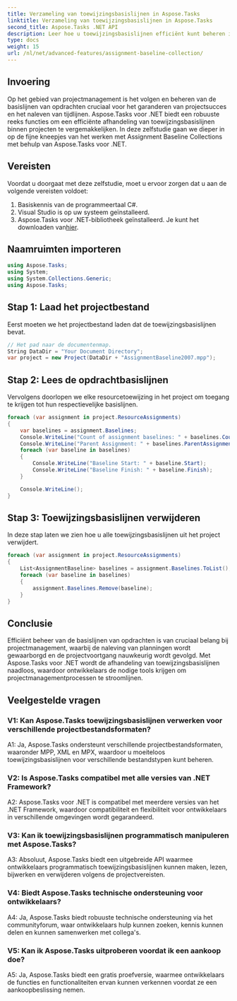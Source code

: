 ```yaml
---
title: Verzameling van toewijzingsbasislijnen in Aspose.Tasks
linktitle: Verzameling van toewijzingsbasislijnen in Aspose.Tasks
second_title: Aspose.Tasks .NET API
description: Leer hoe u toewijzingsbasislijnen efficiënt kunt beheren in projectbeheer met Aspose.Tasks voor .NET. Verbeter de productiviteit en nauwkeurigheid.
type: docs
weight: 15
url: /nl/net/advanced-features/assignment-baseline-collection/
---
```

## Invoering

Op het gebied van projectmanagement is het volgen en beheren van de basislijnen van opdrachten cruciaal voor het garanderen van projectsucces en het naleven van tijdlijnen. Aspose.Tasks voor .NET biedt een robuuste reeks functies om een efficiënte afhandeling van toewijzingsbasislijnen binnen projecten te vergemakkelijken. In deze zelfstudie gaan we dieper in op de fijne kneepjes van het werken met Assignment Baseline Collections met behulp van Aspose.Tasks voor .NET.

## Vereisten

Voordat u doorgaat met deze zelfstudie, moet u ervoor zorgen dat u aan de volgende vereisten voldoet:

1. Basiskennis van de programmeertaal C#.
2. Visual Studio is op uw systeem geïnstalleerd.
3.  Aspose.Tasks voor .NET-bibliotheek geïnstalleerd. Je kunt het downloaden van[hier](https://releases.aspose.com/tasks/net/).

## Naamruimten importeren

```csharp
using Aspose.Tasks;
using System;
using System.Collections.Generic;
using Aspose.Tasks;


```

## Stap 1: Laad het projectbestand

Eerst moeten we het projectbestand laden dat de toewijzingsbasislijnen bevat.

```csharp
// Het pad naar de documentenmap.
String DataDir = "Your Document Directory";
var project = new Project(DataDir + "AssignmentBaseline2007.mpp");
```

## Stap 2: Lees de opdrachtbasislijnen

Vervolgens doorlopen we elke resourcetoewijzing in het project om toegang te krijgen tot hun respectievelijke basislijnen.

```csharp
foreach (var assignment in project.ResourceAssignments)
{
    var baselines = assignment.Baselines;
    Console.WriteLine("Count of assignment baselines: " + baselines.Count);
    Console.WriteLine("Parent Assignment: " + baselines.ParentAssignment);
    foreach (var baseline in baselines)
    {
        Console.WriteLine("Baseline Start: " + baseline.Start);
        Console.WriteLine("Baseline Finish: " + baseline.Finish);
    }

    Console.WriteLine();
}
```

## Stap 3: Toewijzingsbasislijnen verwijderen

In deze stap laten we zien hoe u alle toewijzingsbasislijnen uit het project verwijdert.

```csharp
foreach (var assignment in project.ResourceAssignments)
{
    List<AssignmentBaseline> baselines = assignment.Baselines.ToList();
    foreach (var baseline in baselines)
    {
        assignment.Baselines.Remove(baseline);
    }
}
```

## Conclusie

Efficiënt beheer van de basislijnen van opdrachten is van cruciaal belang bij projectmanagement, waarbij de naleving van planningen wordt gewaarborgd en de projectvoortgang nauwkeurig wordt gevolgd. Met Aspose.Tasks voor .NET wordt de afhandeling van toewijzingsbasislijnen naadloos, waardoor ontwikkelaars de nodige tools krijgen om projectmanagementprocessen te stroomlijnen.

## Veelgestelde vragen

### V1: Kan Aspose.Tasks toewijzingsbasislijnen verwerken voor verschillende projectbestandsformaten?

A1: Ja, Aspose.Tasks ondersteunt verschillende projectbestandsformaten, waaronder MPP, XML en MPX, waardoor u moeiteloos toewijzingsbasislijnen voor verschillende bestandstypen kunt beheren.

### V2: Is Aspose.Tasks compatibel met alle versies van .NET Framework?

A2: Aspose.Tasks voor .NET is compatibel met meerdere versies van het .NET Framework, waardoor compatibiliteit en flexibiliteit voor ontwikkelaars in verschillende omgevingen wordt gegarandeerd.

### V3: Kan ik toewijzingsbasislijnen programmatisch manipuleren met Aspose.Tasks?

A3: Absoluut, Aspose.Tasks biedt een uitgebreide API waarmee ontwikkelaars programmatisch toewijzingsbasislijnen kunnen maken, lezen, bijwerken en verwijderen volgens de projectvereisten.

### V4: Biedt Aspose.Tasks technische ondersteuning voor ontwikkelaars?

A4: Ja, Aspose.Tasks biedt robuuste technische ondersteuning via het communityforum, waar ontwikkelaars hulp kunnen zoeken, kennis kunnen delen en kunnen samenwerken met collega's.

### V5: Kan ik Aspose.Tasks uitproberen voordat ik een aankoop doe?

A5: Ja, Aspose.Tasks biedt een gratis proefversie, waarmee ontwikkelaars de functies en functionaliteiten ervan kunnen verkennen voordat ze een aankoopbeslissing nemen.